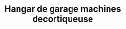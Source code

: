 ---
title: "Hangar de garage machines decortiqueuse"
url: /nongoa/hangar-de-garage-machines-decortiqueuse/
shop: électronique
---